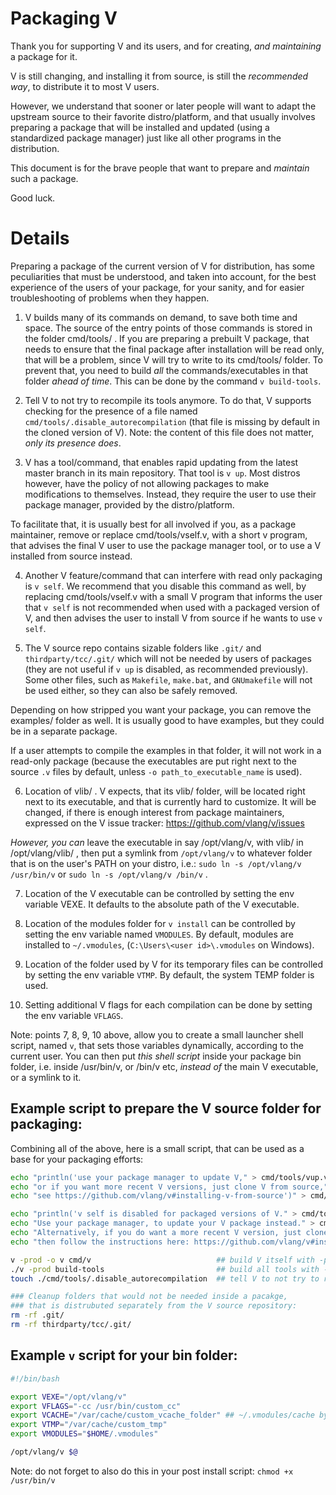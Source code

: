 Packaging V
=============

Thank you for supporting V and its users, and for creating, *and maintaining* a package for it.

V is still changing, and installing it from source, is still the *recommended way*, to
distribute it to most V users.

However, we understand that sooner or later people will want to adapt the
upstream source to their favorite distro/platform, and that usually involves preparing a package
that will be installed and updated (using a standardized package manager) just like all other
programs in the distribution.

This document is for the brave people that want to prepare and
*maintain* such a package.

Good luck.

Details
=============

Preparing a package of the current version of V for distribution, has some peculiarities
that must be understood, and taken into account, for the best experience of the users of
your package, for your sanity, and for easier troubleshooting of problems when they happen.

1) V builds many of its commands on demand, to save both time and space. The source of the
entry points of those commands is stored in the folder cmd/tools/ . If you are preparing a
prebuilt V package, that needs to ensure that the final package after installation will be
read only, that will be a problem, since V will try to write to its cmd/tools/ folder.
To prevent that, you need to build *all* the commands/executables in that folder *ahead of time*.
This can be done by the command `v build-tools`.

2) Tell V to not try to recompile its tools anymore. To do that, V supports checking for the
presence of a file named `cmd/tools/.disable_autorecompilation` (that file is missing by default
in the cloned version of V).
Note: the content of this file does not matter, *only its presence does*.

3) V has a tool/command, that enables rapid updating from the latest master branch in its main
repository. That tool is `v up`. Most distros however, have the policy of not allowing packages
to make modifications to themselves. Instead, they require the user to use their package manager,
provided by the distro/platform.

To facilitate that, it is usually best for all involved if you, as a package maintainer, remove
or replace cmd/tools/vself.v, with a short v program, that advises the final V user to use the
package manager tool, or to use a V installed from source instead.

4) Another V feature/command that can interfere with read only packaging is `v self`. We
recommend that you disable this command as well, by replacing cmd/tools/vself.v with a small
V program that informs the user that `v self` is not recommended when used with a packaged
version of V, and then advises the user to install V from source if he wants to use `v self`.

5) The V source repo contains sizable folders like `.git/` and `thirdparty/tcc/.git/` which will
not be needed by users of packages (they are not useful if `v up` is disabled,
as recommended previously). Some other files, such as `Makefile`, `make.bat`, and `GNUmakefile`
will not be used either, so they can also be safely removed.

Depending on how stripped you want your package, you can remove the examples/ folder as well.
It is usually good to have examples, but they could be in a separate package.

If a user attempts to compile the examples in that folder, it
will not work in a read-only package (because the executables are put right next to the 
source `.v` files by default, unless `-o path_to_executable_name` is used).

6) Location of vlib/ . V expects, that its vlib/ folder, will be located right next to its
executable, and that is currently hard to customize. It will be changed, if there is enough
interest from package maintainers, expressed on the V issue tracker:
https://github.com/vlang/v/issues

*However, you can* leave the executable in say /opt/vlang/v, with vlib/ in /opt/vlang/vlib/ ,
then put a symlink from `/opt/vlang/v` to whatever folder that is on the user's PATH on your
distro, i.e.: `sudo ln -s /opt/vlang/v /usr/bin/v` or `sudo ln -s /opt/vlang/v /bin/v` .

7) Location of the V executable can be controlled by setting the env variable VEXE.
It defaults to the absolute path of the V executable.

8) Location of the modules folder for `v install` can be controlled by setting the env variable
named `VMODULES`. By default, modules are installed to `~/.vmodules`,
(`C:\Users\<user id>\.vmodules` on Windows).

9) Location of the folder used by V for its temporary files can be controlled by setting the env
variable `VTMP`.  By default, the system TEMP folder is used.

10) Setting additional V flags for each compilation can be done by setting the env variable
`VFLAGS`.

Note: points 7, 8, 9, 10 above, allow you to create a small launcher shell script, named `v`,
that sets those variables dynamically, according to the current user. You can then put
*this shell script* inside your package bin folder, i.e. inside /usr/bin/v, or /bin/v etc,
*instead of* the main V executable, or a symlink to it.


Example script to prepare the V source folder for packaging:
-----------------------------------------------------------

Combining all of the above, here is a small script, that can be used as a base for your packaging
efforts:

```sh
echo "println('use your package manager to update V," > cmd/tools/vup.v
echo "or if you want more recent V versions, just clone V from source," > cmd/tools/vup.v
echo "see https://github.com/vlang/v#installing-v-from-source')" > cmd/tools/vup.v

echo "println('v self is disabled for packaged versions of V." > cmd/tools/vself.v
echo "Use your package manager, to update your V package instead." > cmd/tools/vself.v
echo "Alternatively, if you do want a more recent V version, just clone V from source," > cmd/tools/vself.v
echo "then follow the instructions here: https://github.com/vlang/v#installing-v-from-source')" > cmd/tools/vself.v

v -prod -o v cmd/v                            ## build V itself with -prod
./v -prod build-tools                         ## build all tools with -prod too
touch ./cmd/tools/.disable_autorecompilation  ## tell V to not try to recompile any tool anymore

### Cleanup folders that would not be needed inside a pacakge,
### that is distrubuted separately from the V source repository:
rm -rf .git/
rm -rf thirdparty/tcc/.git/
```

Example `v` script for your bin folder:
--------------------------------------------------

```sh
#!/bin/bash

export VEXE="/opt/vlang/v"
export VFLAGS="-cc /usr/bin/custom_cc"
export VCACHE="/var/cache/custom_vcache_folder" ## ~/.vmodules/cache by default
export VTMP="/var/cache/custom_tmp"
export VMODULES="$HOME/.vmodules"

/opt/vlang/v $@
```

Note: do not forget to also do this in your post install script: `chmod +x /usr/bin/v`
